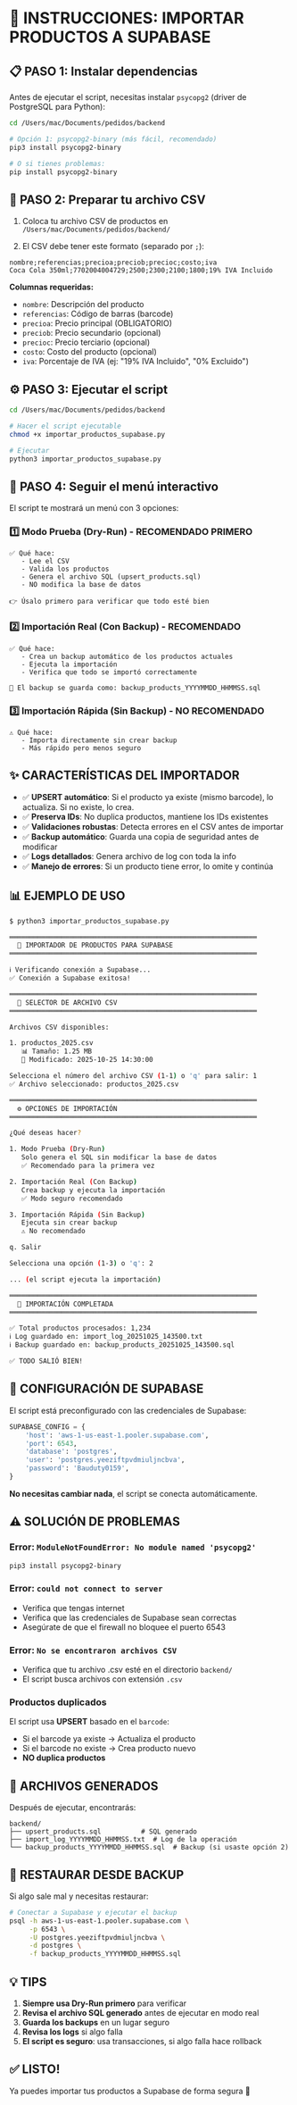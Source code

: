 # 🚀 INSTRUCCIONES: IMPORTAR PRODUCTOS A SUPABASE

## 📋 PASO 1: Instalar dependencias

Antes de ejecutar el script, necesitas instalar `psycopg2` (driver de PostgreSQL para Python):

```bash
cd /Users/mac/Documents/pedidos/backend

# Opción 1: psycopg2-binary (más fácil, recomendado)
pip3 install psycopg2-binary

# O si tienes problemas:
pip install psycopg2-binary
```

## 📁 PASO 2: Preparar tu archivo CSV

1. Coloca tu archivo CSV de productos en `/Users/mac/Documents/pedidos/backend/`

2. El CSV debe tener este formato (separado por `;`):

```
nombre;referencias;precioa;preciob;precioc;costo;iva
Coca Cola 350ml;7702004004729;2500;2300;2100;1800;19% IVA Incluido
```

**Columnas requeridas:**
- `nombre`: Descripción del producto
- `referencias`: Código de barras (barcode)
- `precioa`: Precio principal (OBLIGATORIO)
- `preciob`: Precio secundario (opcional)
- `precioc`: Precio terciario (opcional)
- `costo`: Costo del producto (opcional)
- `iva`: Porcentaje de IVA (ej: "19% IVA Incluido", "0% Excluido")

## ⚙️ PASO 3: Ejecutar el script

```bash
cd /Users/mac/Documents/pedidos/backend

# Hacer el script ejecutable
chmod +x importar_productos_supabase.py

# Ejecutar
python3 importar_productos_supabase.py
```

## 📖 PASO 4: Seguir el menú interactivo

El script te mostrará un menú con 3 opciones:

### 1️⃣ Modo Prueba (Dry-Run) - **RECOMENDADO PRIMERO**

```
✅ Qué hace:
   - Lee el CSV
   - Valida los productos
   - Genera el archivo SQL (upsert_products.sql)
   - NO modifica la base de datos

👉 Úsalo primero para verificar que todo esté bien
```

### 2️⃣ Importación Real (Con Backup) - **RECOMENDADO**

```
✅ Qué hace:
   - Crea un backup automático de los productos actuales
   - Ejecuta la importación
   - Verifica que todo se importó correctamente

📁 El backup se guarda como: backup_products_YYYYMMDD_HHMMSS.sql
```

### 3️⃣ Importación Rápida (Sin Backup) - **NO RECOMENDADO**

```
⚠️ Qué hace:
   - Importa directamente sin crear backup
   - Más rápido pero menos seguro
```

## ✨ CARACTERÍSTICAS DEL IMPORTADOR

- ✅ **UPSERT automático**: Si el producto ya existe (mismo barcode), lo actualiza. Si no existe, lo crea.
- ✅ **Preserva IDs**: No duplica productos, mantiene los IDs existentes
- ✅ **Validaciones robustas**: Detecta errores en el CSV antes de importar
- ✅ **Backup automático**: Guarda una copia de seguridad antes de modificar
- ✅ **Logs detallados**: Genera archivo de log con toda la info
- ✅ **Manejo de errores**: Si un producto tiene error, lo omite y continúa

## 📊 EJEMPLO DE USO

```bash
$ python3 importar_productos_supabase.py

══════════════════════════════════════════════════════════════
  🚀 IMPORTADOR DE PRODUCTOS PARA SUPABASE
══════════════════════════════════════════════════════════════

ℹ️ Verificando conexión a Supabase...
✅ Conexión a Supabase exitosa!

══════════════════════════════════════════════════════════════
  📁 SELECTOR DE ARCHIVO CSV
══════════════════════════════════════════════════════════════

Archivos CSV disponibles:

1. productos_2025.csv
   📊 Tamaño: 1.25 MB
   📅 Modificado: 2025-10-25 14:30:00

Selecciona el número del archivo CSV (1-1) o 'q' para salir: 1
✅ Archivo seleccionado: productos_2025.csv

══════════════════════════════════════════════════════════════
  ⚙️ OPCIONES DE IMPORTACIÓN
══════════════════════════════════════════════════════════════

¿Qué deseas hacer?

1. Modo Prueba (Dry-Run)
   Solo genera el SQL sin modificar la base de datos
   ✅ Recomendado para la primera vez

2. Importación Real (Con Backup)
   Crea backup y ejecuta la importación
   ✅ Modo seguro recomendado

3. Importación Rápida (Sin Backup)
   Ejecuta sin crear backup
   ⚠️ No recomendado

q. Salir

Selecciona una opción (1-3) o 'q': 2

... (el script ejecuta la importación)

══════════════════════════════════════════════════════════════
  🎉 IMPORTACIÓN COMPLETADA
══════════════════════════════════════════════════════════════

✅ Total productos procesados: 1,234
ℹ️ Log guardado en: import_log_20251025_143500.txt
ℹ️ Backup guardado en: backup_products_20251025_143500.sql

✅ TODO SALIÓ BIEN!
```

## 🔧 CONFIGURACIÓN DE SUPABASE

El script está preconfigurado con las credenciales de Supabase:

```python
SUPABASE_CONFIG = {
    'host': 'aws-1-us-east-1.pooler.supabase.com',
    'port': 6543,
    'database': 'postgres',
    'user': 'postgres.yeeziftpvdmiuljncbva',
    'password': 'Bauduty0159',
}
```

**No necesitas cambiar nada**, el script se conecta automáticamente.

## ⚠️ SOLUCIÓN DE PROBLEMAS

### Error: `ModuleNotFoundError: No module named 'psycopg2'`

```bash
pip3 install psycopg2-binary
```

### Error: `could not connect to server`

- Verifica que tengas internet
- Verifica que las credenciales de Supabase sean correctas
- Asegúrate de que el firewall no bloquee el puerto 6543

### Error: `No se encontraron archivos CSV`

- Verifica que tu archivo .csv esté en el directorio `backend/`
- El script busca archivos con extensión `.csv`

### Productos duplicados

El script usa **UPSERT** basado en el `barcode`:
- Si el barcode ya existe → Actualiza el producto
- Si el barcode no existe → Crea producto nuevo
- **NO duplica productos**

## 📝 ARCHIVOS GENERADOS

Después de ejecutar, encontrarás:

```
backend/
├── upsert_products.sql          # SQL generado
├── import_log_YYYYMMDD_HHMMSS.txt  # Log de la operación
└── backup_products_YYYYMMDD_HHMMSS.sql  # Backup (si usaste opción 2)
```

## 🔄 RESTAURAR DESDE BACKUP

Si algo sale mal y necesitas restaurar:

```bash
# Conectar a Supabase y ejecutar el backup
psql -h aws-1-us-east-1.pooler.supabase.com \
     -p 6543 \
     -U postgres.yeeziftpvdmiuljncbva \
     -d postgres \
     -f backup_products_YYYYMMDD_HHMMSS.sql
```

## 💡 TIPS

1. **Siempre usa Dry-Run primero** para verificar
2. **Revisa el archivo SQL generado** antes de ejecutar en modo real
3. **Guarda los backups** en un lugar seguro
4. **Revisa los logs** si algo falla
5. **El script es seguro**: usa transacciones, si algo falla hace rollback

## ✅ LISTO!

Ya puedes importar tus productos a Supabase de forma segura 🚀
